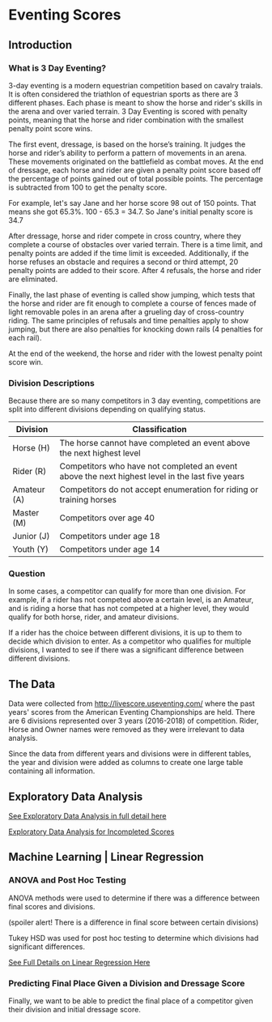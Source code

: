 # Eventing Scores

## Introduction

### What is 3 Day Eventing?
3-day eventing is a modern equestrian competition based on cavalry traials.  It is often considered the triathlon of equestrian sports as there are 3 different phases.  Each phase is meant to show the horse and rider's skills in the arena and over varied terrain.  3 Day Eventing is scored with penalty points, meaning that the horse and rider combination with the smallest penalty point score wins.

The first event, dressage, is based on the horse’s training.  It judges the horse and rider’s ability to perform a pattern of movements in an arena.  These movements originated on the battlefield as combat moves.  At the end of dressage, each horse and rider are given a penalty point score based off the percentage of points gained out of total possible points.  The percentage is subtracted from 100 to get the penalty score.

For example, let's say Jane and her horse score 98 out of 150 points.  That means she got 65.3%.  100 - 65.3 = 34.7.  So Jane's initial penalty score is 34.7

After dressage, horse and rider compete in cross country, where they complete a course of obstacles over varied terrain.  There is a time limit, and penalty points are added if the time limit is exceeded.  Additionally, if the horse refuses an obstacle and requires a second or third attempt, 20 penalty points are added to their score.  After 4 refusals, the horse and rider are eliminated. 

Finally, the last phase of eventing is called show jumping, which tests that the horse and rider are fit enough to complete a course of fences made of light removable poles in an arena after a grueling day of cross-country riding.  The same principles of refusals and time penalties apply to show jumping, but there are also penalties for knocking down rails (4 penalties for each rail). 

At the end of the weekend, the horse and rider with the lowest penalty point score win. 

### Division Descriptions

Because there are so many competitors in 3 day eventing, competitions are split into different divisions depending on qualifying status.

| Division   | Classification |
|------------|----------------|
| Horse (H)  |The horse cannot have completed an event above the next highest level|
| Rider (R)  |Competitors who have not completed an event above the next highest level in the last five years|
| Amateur (A)|Competitors do not accept enumeration for riding or training horses
|Master (M)  |Competitors over age 40|
|Junior (J)  |Competitors under age 18|
|Youth (Y)   |Competitors under age 14|


### Question

In some cases, a competitor can qualify for more than one division.  For example, if a rider has not competed above a certain level, is an Amateur, and is riding a horse that has not competed at a higher level, they would qualify for both horse, rider, and amateur divisions.

If a rider has the choice between different divisions, it is up to them to decide which division to enter.  As a competitor who qualifies for multiple divisions, I wanted to see if there was a significant difference between different divisions.


## The Data

Data were collected from http://livescore.useventing.com/ where the past years' scores from the American Eventing Championships are held.  There are 6 divisions represented over 3 years (2016-2018) of competition.  Rider, Horse and Owner names were removed as they were irrelevant to data analysis.

Since the data from different years and divisions were in different tables, the year and division were added as columns to create one large table containing all information.

## Exploratory Data Analysis

[See Exploratory Data Analysis in full detail here](notebooks/SchoegglJacquieMSDS692ExploratoryDataAnalysis.ipynb)

[Exploratory Data Analysis for Incompleted Scores](notebooks/SchoegglJacquieMSDS692ExploratoryIncompleted.ipynb)

## Machine Learning | Linear Regression

### ANOVA and Post Hoc Testing
ANOVA methods were used to determine if there was a difference between final scores and divisions.

(spoiler alert!  There is a difference in final score between certain divisions)

Tukey HSD was used for post hoc testing to determine which divisions had significant differences.

[See Full Details on Linear Regression Here](SchoegglJacquieMSDS692MachineLearning.ipynb)

### Predicting Final Place Given a Division and Dressage Score
Finally, we want to be able to predict the final place of a competitor given their division and initial dressage score.  


